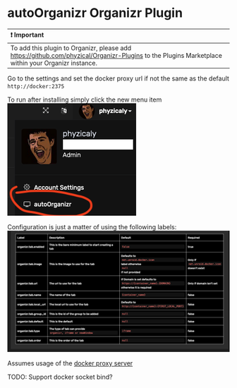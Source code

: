 # autoOrganizr Organizr Plugin

| :exclamation: Important                                                                                                                             |
| :-------------------------------------------------------------------------------------------------------------------------------------------------- |
| To add this plugin to Organizr, please add <https://github.com/phyzical/Organizr-Plugins> to the Plugins Marketplace within your Organizr instance. |

Go to the settings and set the docker proxy url if not the same as the default `http://docker:2375`

To run after installing simply click the new menu item
![alt text](images/menu_item.png)

Configuration is just a matter of using the following labels:
![alt text](images/labels.png)

Assumes usage of the [docker proxy server](https://github.com/linuxserver/docker-socket-proxy)

TODO:
Support docker socket bind?
